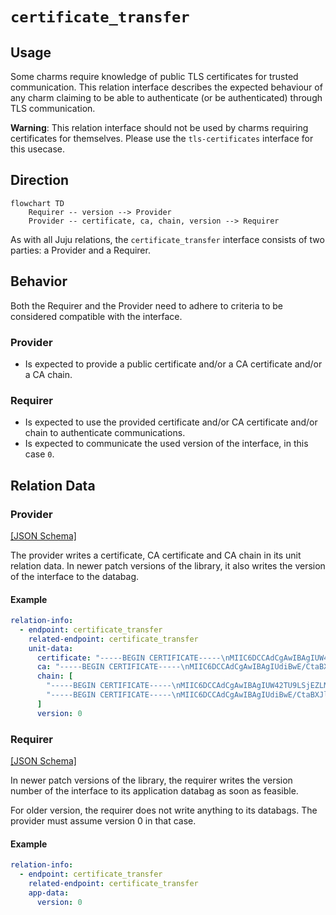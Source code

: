 # `certificate_transfer`

## Usage

Some charms require knowledge of public TLS certificates for trusted communication. This relation interface describes the expected behaviour of any charm claiming to be able to authenticate (or be authenticated) through TLS communication.

**Warning**: This relation interface should not be used by charms requiring certificates for themselves. Please use the `tls-certificates` interface for this usecase.

## Direction

```mermaid
flowchart TD
    Requirer -- version --> Provider
    Provider -- certificate, ca, chain, version --> Requirer
```

As with all Juju relations, the `certificate_transfer` interface consists of two parties: a Provider and a Requirer.

## Behavior

Both the Requirer and the Provider need to adhere to criteria to be considered compatible with the interface.

### Provider

- Is expected to provide a public certificate and/or a CA certificate and/or a CA chain.

### Requirer

- Is expected to use the provided certificate and/or CA certificate and/or chain to authenticate communications.
- Is expected to communicate the used version of the interface, in this case `0`.

## Relation Data

### Provider

[\[JSON Schema\]](./schemas/provider.json)

The provider writes a certificate, CA certificate and CA chain in its unit relation data. In newer patch versions of the library, it also writes the version
of the interface to the databag.

#### Example

```yaml
relation-info:
  - endpoint: certificate_transfer
    related-endpoint: certificate_transfer
    unit-data:
      certificate: "-----BEGIN CERTIFICATE-----\nMIIC6DCCAdCgAwIBAgIUW42TU9LSjEZLMCclWrvSwAsgRtcwDQYJKoZIhvcNAQEL\nBQAwIDELMAkGA1UEBhMCVVMxETAPBgNVBAMMCHdoYXRldmVyMB4XDTIzMDMyNDE4\nNDMxOVoXDTI0MDMyMzE4NDMxOVowPDELMAkGA1UEAwwCb2sxLTArBgNVBC0MJGUw\nNjVmMWI3LTE2OWEtNDE5YS1iNmQyLTc3OWJkOGM4NzIwNjCCASIwDQYJKoZIhvcN\nAQEBBQADggEPADCCAQoCggEBAK42ixoklDH5K5i1NxXo/AFACDa956pE5RA57wlC\nBfgUYaIDRmv7TUVJh6zoMZSD6wjSZl3QgP7UTTZeHbvs3QE9HUwEkH1Lo3a8vD3z\neqsE2vSnOkpWWnPbfxiQyrTm77/LAWBt7lRLRLdfL6WcucD3wsGqm58sWXM3HG0f\nSN7PHCZUFqU6MpkHw8DiKmht5hBgWG+Vq3Zw8MNaqpwb/NgST3yYdcZwb58G2FTS\nZvDSdUfRmD/mY7TpciYV8EFylXNNFkth8oGNLunR9adgZ+9IunfRKj1a7S5GSwXU\nAZDaojw+8k5i3ikztsWH11wAVCiLj/3euIqq95z8xGycnKcCAwEAATANBgkqhkiG\n9w0BAQsFAAOCAQEAWMvcaozgBrZ/MAxzTJmp5gZyLxmMNV6iT9dcqbwzDtDtBvA/\n46ux6ytAQ+A7Bd3AubvozwCr1Id6g66ae0blWYRRZmF8fDdX/SBjIUkv7u9A3NVQ\nXN9gsEvK9pdpfN4ZiflfGSLdhM1STHycLmhG6H5s7HklbukMRhQi+ejbSzm/wiw1\nipcxuKhSUIVNkTLusN5b+HE2gwF1fn0K0z5jWABy08huLgbaEKXJEx5/FKLZGJga\nfpIzAdf25kMTu3gggseaAmzyX3AtT1i8A8nqYfe8fnnVMkvud89kq5jErv/hlMC9\n49g5yWQR2jilYYM3j9BHDuB+Rs+YS5BCep1JnQ==\n-----END CERTIFICATE-----\n"
      ca: "-----BEGIN CERTIFICATE-----\nMIIC6DCCAdCgAwIBAgIUdiBwE/CtaBXJl3MArjZen6Y8kigwDQYJKoZIhvcNAQEL\nBQAwIDELMAkGA1UEBhMCVVMxETAPBgNVBAMMCHdoYXRldmVyMB4XDTIzMDMyNDE4\nNDg1OVoXDTI0MDMyMzE4NDg1OVowPDELMAkGA1UEAwwCb2sxLTArBgNVBC0MJDEw\nMDdjNDBhLWUwYzMtNDVlOS05YTAxLTVlYjY0NWQ0ZmEyZDCCASIwDQYJKoZIhvcN\nAQEBBQADggEPADCCAQoCggEBANOnUl6JDlXpLMRr/PxgtfE/E5Yk6E/TkPkPL/Kk\ntUGjEi42XZDg9zn3U6cjTDYu+rfKY2jiitfsduW6DQIkEpz3AvbuCMbbgnFpcjsB\nYysLSMTmuz/AVPrfnea/tQTALcONCSy1VhAjGSr81ZRSMB4khl9StSauZrbkpJ1P\nshqkFSUyAi31mKrnXz0Es/v0Yi0FzAlgWrZ4u1Ld+Bo2Xz7oK4mHf7/93Jc+tEaM\nIqG6ocD0q8bjPp0tlSxftVADNUzWlZfM6fue5EXzOsKqyDrxYOSchfU9dNzKsaBX\nkxbHEeSUPJeYYj7aVPEfAs/tlUGsoXQvwWfRie8grp2BoLECAwEAATANBgkqhkiG\n9w0BAQsFAAOCAQEACZARBpHYH6Gr2a1ka0mCWfBmOZqfDVan9rsI5TCThoylmaXW\nquEiZ2LObI+5faPzxSBhr9TjJlQamsd4ywout7pHKN8ZGqrCMRJ1jJbUfobu1n2k\nUOsY4+jzV1IRBXJzj64fLal4QhUNv341lAer6Vz3cAyRk7CK89b/DEY0x+jVpyZT\n1osx9JtsOmkDTgvdStGzq5kPKWOfjwHkmKQaZXliCgqbhzcCERppp1s/sX6K7nIh\n4lWiEmzUSD3Hngk51KGWlpZszO5KQ4cSZ3HUt/prg+tt0ROC3pY61k+m5dDUa9M8\nRtMI6iTjzSj/UV8DiAx0yeM+bKoy4jGeXmaL3g==\n-----END CERTIFICATE-----\n"
      chain: [
        "-----BEGIN CERTIFICATE-----\nMIIC6DCCAdCgAwIBAgIUW42TU9LSjEZLMCclWrvSwAsgRtcwDQYJKoZIhvcNAQEL\nBQAwIDELMAkGA1UEBhMCVVMxETAPBgNVBAMMCHdoYXRldmVyMB4XDTIzMDMyNDE4\nNDMxOVoXDTI0MDMyMzE4NDMxOVowPDELMAkGA1UEAwwCb2sxLTArBgNVBC0MJGUw\nNjVmMWI3LTE2OWEtNDE5YS1iNmQyLTc3OWJkOGM4NzIwNjCCASIwDQYJKoZIhvcN\nAQEBBQADggEPADCCAQoCggEBAK42ixoklDH5K5i1NxXo/AFACDa956pE5RA57wlC\nBfgUYaIDRmv7TUVJh6zoMZSD6wjSZl3QgP7UTTZeHbvs3QE9HUwEkH1Lo3a8vD3z\neqsE2vSnOkpWWnPbfxiQyrTm77/LAWBt7lRLRLdfL6WcucD3wsGqm58sWXM3HG0f\nSN7PHCZUFqU6MpkHw8DiKmht5hBgWG+Vq3Zw8MNaqpwb/NgST3yYdcZwb58G2FTS\nZvDSdUfRmD/mY7TpciYV8EFylXNNFkth8oGNLunR9adgZ+9IunfRKj1a7S5GSwXU\nAZDaojw+8k5i3ikztsWH11wAVCiLj/3euIqq95z8xGycnKcCAwEAATANBgkqhkiG\n9w0BAQsFAAOCAQEAWMvcaozgBrZ/MAxzTJmp5gZyLxmMNV6iT9dcqbwzDtDtBvA/\n46ux6ytAQ+A7Bd3AubvozwCr1Id6g66ae0blWYRRZmF8fDdX/SBjIUkv7u9A3NVQ\nXN9gsEvK9pdpfN4ZiflfGSLdhM1STHycLmhG6H5s7HklbukMRhQi+ejbSzm/wiw1\nipcxuKhSUIVNkTLusN5b+HE2gwF1fn0K0z5jWABy08huLgbaEKXJEx5/FKLZGJga\nfpIzAdf25kMTu3gggseaAmzyX3AtT1i8A8nqYfe8fnnVMkvud89kq5jErv/hlMC9\n49g5yWQR2jilYYM3j9BHDuB+Rs+YS5BCep1JnQ==\n-----END CERTIFICATE-----\n",
        "-----BEGIN CERTIFICATE-----\nMIIC6DCCAdCgAwIBAgIUdiBwE/CtaBXJl3MArjZen6Y8kigwDQYJKoZIhvcNAQEL\nBQAwIDELMAkGA1UEBhMCVVMxETAPBgNVBAMMCHdoYXRldmVyMB4XDTIzMDMyNDE4\nNDg1OVoXDTI0MDMyMzE4NDg1OVowPDELMAkGA1UEAwwCb2sxLTArBgNVBC0MJDEw\nMDdjNDBhLWUwYzMtNDVlOS05YTAxLTVlYjY0NWQ0ZmEyZDCCASIwDQYJKoZIhvcN\nAQEBBQADggEPADCCAQoCggEBANOnUl6JDlXpLMRr/PxgtfE/E5Yk6E/TkPkPL/Kk\ntUGjEi42XZDg9zn3U6cjTDYu+rfKY2jiitfsduW6DQIkEpz3AvbuCMbbgnFpcjsB\nYysLSMTmuz/AVPrfnea/tQTALcONCSy1VhAjGSr81ZRSMB4khl9StSauZrbkpJ1P\nshqkFSUyAi31mKrnXz0Es/v0Yi0FzAlgWrZ4u1Ld+Bo2Xz7oK4mHf7/93Jc+tEaM\nIqG6ocD0q8bjPp0tlSxftVADNUzWlZfM6fue5EXzOsKqyDrxYOSchfU9dNzKsaBX\nkxbHEeSUPJeYYj7aVPEfAs/tlUGsoXQvwWfRie8grp2BoLECAwEAATANBgkqhkiG\n9w0BAQsFAAOCAQEACZARBpHYH6Gr2a1ka0mCWfBmOZqfDVan9rsI5TCThoylmaXW\nquEiZ2LObI+5faPzxSBhr9TjJlQamsd4ywout7pHKN8ZGqrCMRJ1jJbUfobu1n2k\nUOsY4+jzV1IRBXJzj64fLal4QhUNv341lAer6Vz3cAyRk7CK89b/DEY0x+jVpyZT\n1osx9JtsOmkDTgvdStGzq5kPKWOfjwHkmKQaZXliCgqbhzcCERppp1s/sX6K7nIh\n4lWiEmzUSD3Hngk51KGWlpZszO5KQ4cSZ3HUt/prg+tt0ROC3pY61k+m5dDUa9M8\nRtMI6iTjzSj/UV8DiAx0yeM+bKoy4jGeXmaL3g==\n-----END CERTIFICATE-----\n"
      ]
      version: 0
```

### Requirer

[\[JSON Schema\]](./schemas/requirer.json)

In newer patch versions of the library, the requirer writes the version number of the interface to its application databag as soon as feasible.

For older version, the requirer does not write anything to its databags. The provider must assume version 0 in that case.

#### Example

```yaml
relation-info:
  - endpoint: certificate_transfer
    related-endpoint: certificate_transfer
    app-data:
      version: 0
```
